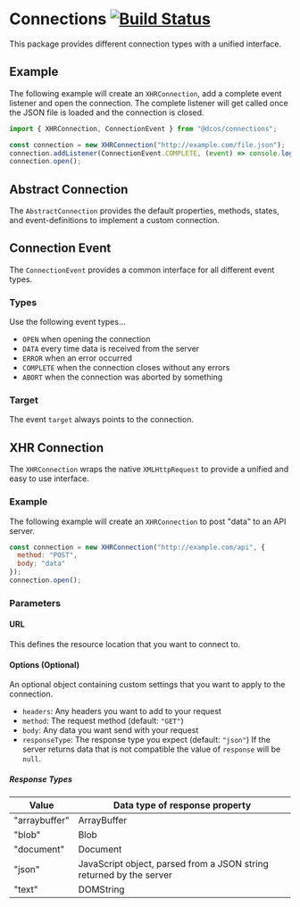 # Connections [![Build Status](https://travis-ci.org/dcos-labs/connections.svg?branch=master)](https://travis-ci.org/dcos-labs/connections)

This package provides different connection types with a unified interface.

## Example

The following example will create an `XHRConnection`, add a complete event
listener and open the connection. The complete listener will get called once
the JSON file is loaded and the connection is closed.

```javascript
import { XHRConnection, ConnectionEvent } from "@dcos/connections";

const connection = new XHRConnection("http://example.com/file.json");
connection.addListener(ConnectionEvent.COMPLETE, (event) => console.log(event));
connection.open();
```

## Abstract Connection

The `AbstractConnection` provides the default properties, methods, states, and
event-definitions to implement a custom connection.

## Connection Event

The `ConnectionEvent` provides a common interface for all different event types.

### Types

Use the following event types...

 * `OPEN` when opening the connection
 * `DATA` every time data is received from the server
 * `ERROR` when an error occurred
 * `COMPLETE` when the connection closes without any errors
 * `ABORT` when the connection was aborted by something

### Target

The event `target` always points to the connection.

## XHR Connection

The `XHRConnection` wraps the native `XMLHttpRequest` to provide a unified and
easy to use interface.

### Example

The following example will create an `XHRConnection` to post  "data" to an
API server.

```javascript
const connection = new XHRConnection("http://example.com/api", {
  method: "POST",
  body: "data"
});
connection.open();
```

### Parameters

#### URL

This defines the resource location that you want to connect to.

#### Options (Optional)

An optional object containing custom settings that you want to apply to the connection.

* `headers`: Any headers you want to add to your request
* `method`: The request method (default: `"GET"`)
* `body`:  Any data you want send with your request
* `responseType`:  The response type you expect (default: `"json"`) If the server returns data that is not compatible the value of `response` will be `null`.

##### Response Types

Value | Data type of response property
-- | --
"arraybuffer" | ArrayBuffer
"blob" | Blob
"document" | Document
"json" | JavaScript object, parsed from a JSON string returned by the server
"text" | DOMString
